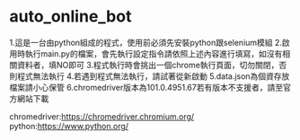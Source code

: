 # auto_online_bot
1.這是一台由python組成的程式，使用前必須先安裝python跟selenium模組
2.啟用時執行main.py的檔案，會先執行設定指令請依照上述內容進行填寫，如沒有相關資料者，填NO即可
3.程式執行時會挑出一個chrome執行頁面，切勿關閉，否則程式無法執行
4.若遇到程式無法執行，請試著從新啟動
5.data.json為個資存放檔案請小心保管
6.chromedriver版本為101.0.4951.67若有版本不支援者，請至官方網站下載

chromedriver:https://chromedriver.chromium.org/
python:https://www.python.org/
